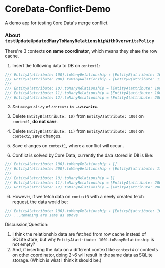 # CoreData-Conflict-Demo

A demo app for testing Core Data's merge conflict. 

### About `testUpdateUpdatedManyToManyRelationshipWithOverwritePolicy`

There're 3 contexts **on same coordinator**, which means they share the row cache.

1. Insert the following data to DB on `context1`:

```swift
/// EntityA(attribute: 100).toManyRelationship = [EntityB(attribute: 10), EntityB(attribute: 11)]
/// EntityA(attribute: 200).toManyRelationship = [EntityB(attribute: 11), EntityB(attribute: 12)]
///
/// EntityB(attribute: 10).toManyRelationship = [EntityA(attribute: 100)]
/// EntityB(attribute: 11).toManyRelationship = [EntityA(attribute: 100), EntityA(attribute: 200)]
/// EntityB(attribute: 12).toManyRelationship = [EntityA(attribute: 200)]
```

2. Set `mergePolicy` of `context1` to **`.overwrite`**.

2. Delete `EntityB(attribute: 10)` from `EntityA(attribute: 100)` on `context1`, **do not save**.

3. Delete `EntityB(attribute: 11)` from `EntityA(attribute: 100)` on `context2`, save changes.

4. Save changes on `context1`, where a conflict will occur..

5. Conflict is solved by Core Data, currently the data stored in DB is like:

```swift
/// EntityA(attribute: 100).toManyRelationship = []
/// EntityA(attribute: 200).toManyRelationship = [EntityB(attribute: 11), EntityB(attribute: 12)]
///
/// EntityB(attribute: 10).toManyRelationship = []
/// EntityB(attribute: 11).toManyRelationship = [EntityA(attribute: 200)]
/// EntityB(attribute: 12).toManyRelationship = [EntityA(attribute: 200)]
```

6. However, if we fetch data on `context3` with a newly created fetch request, the data would be:

```swift
/// EntityA(attribute: 100).toManyRelationship = [EntityB(attribute: 10)] ??????
/// ...Remaning are same as above
```


Discussion/Question: 
1. I think the relationship data are fetched from row cache instead of SQLite store, but why `EntityA(attribute: 100).toManyRelationship` is not empty?
2. And, if inserting the data on a different context like `context4` or contexts on other coordinator, doing 2~6 will result in the same data as SQLite storage. (Which is what I think it should be.)
